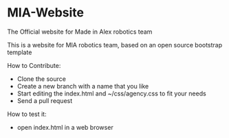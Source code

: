 # MIA-Website
The Official website for Made in Alex robotics team

This is a website for MIA robotics team, based on an open source bootstrap template

How to Contribute:
- Clone the source
- Create a new branch with a name that you like
- Start editing the index.html and ~/css/agency.css to fit your needs
- Send a pull request


How to test it:
- open index.html in a web browser
